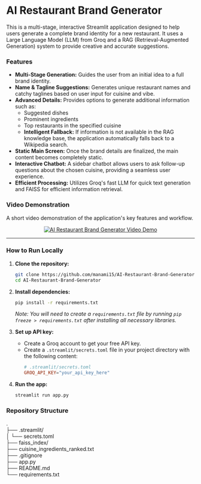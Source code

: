 # AI Restaurant Brand Generator

This is a multi-stage, interactive Streamlit application designed to help users generate a complete brand identity for a new restaurant. It uses a Large Language Model (LLM) from Groq and a RAG (Retrieval-Augmented Generation) system to provide creative and accurate suggestions.

### Features

* **Multi-Stage Generation:** Guides the user from an initial idea to a full brand identity.
* **Name & Tagline Suggestions:** Generates unique restaurant names and catchy taglines based on user input for cuisine and vibe.
* **Advanced Details:** Provides options to generate additional information such as:
    * Suggested dishes
    * Prominent ingredients
    * Top restaurants in the specified cuisine
    * **Intelligent Fallback:** If information is not available in the RAG knowledge base, the application automatically falls back to a Wikipedia search.
* **Static Main Screen:** Once the brand details are finalized, the main content becomes completely static.
* **Interactive Chatbot:** A sidebar chatbot allows users to ask follow-up questions about the chosen cuisine, providing a seamless user experience.
* **Efficient Processing:** Utilizes Groq's fast LLM for quick text generation and FAISS for efficient information retrieval.

### Video Demonstration

A short video demonstration of the application's key features and workflow.

<p align="center">
  <a href="https://www.youtube.com/watch?v=QTJ3UwbWBqg">
    <img src="https://img.youtube.com/vi/QTJ3UwbWBqg/0.jpg" alt="AI Restaurant Brand Generator Video Demo">
  </a>
</p>

---

### How to Run Locally

1.  **Clone the repository:**
    ```sh
    git clone https://github.com/manami15/AI-Restaurant-Brand-Generator.git
    cd AI-Restaurant-Brand-Generator
    ```

2.  **Install dependencies:**
    ```sh
    pip install -r requirements.txt
    ```
    *Note: You will need to create a `requirements.txt` file by running `pip freeze > requirements.txt` after installing all necessary libraries.*

3.  **Set up API key:**
    * Create a Groq account to get your free API key.
    * Create a `.streamlit/secrets.toml` file in your project directory with the following content:
        ```toml
        # .streamlit/secrets.toml
        GROQ_API_KEY="your_api_key_here"
        ```

4.  **Run the app:**
    ```sh
    streamlit run app.py
    ```

### Repository Structure

.<br>
├── .streamlit/<br>
│   └── secrets.toml<br>
├── faiss_index/<br>
├── cuisine_ingredients_ranked.txt<br>
├── .gitignore<br>
├── app.py<br>
├── README.md<br>
└── requirements.txt
